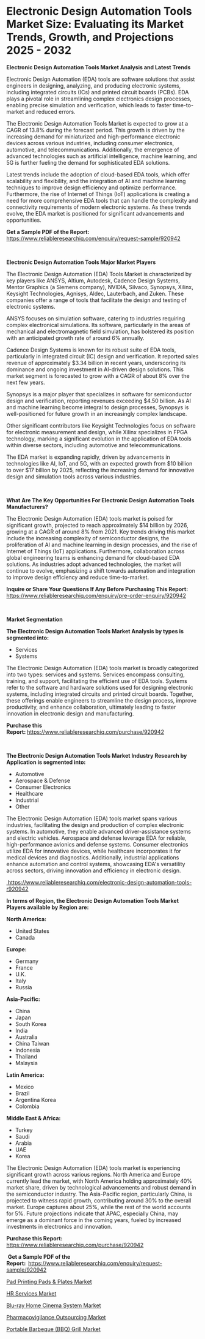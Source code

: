 <p><h1>Electronic Design Automation Tools Market Size: Evaluating its Market Trends, Growth, and Projections 2025 - 2032</h1></p><p><strong>Electronic Design Automation Tools Market Analysis and Latest Trends</strong></p>
<p><p>Electronic Design Automation (EDA) tools are software solutions that assist engineers in designing, analyzing, and producing electronic systems, including integrated circuits (ICs) and printed circuit boards (PCBs). EDA plays a pivotal role in streamlining complex electronics design processes, enabling precise simulation and verification, which leads to faster time-to-market and reduced errors.</p><p>The Electronic Design Automation Tools Market is expected to grow at a CAGR of 13.8% during the forecast period. This growth is driven by the increasing demand for miniaturized and high-performance electronic devices across various industries, including consumer electronics, automotive, and telecommunications. Additionally, the emergence of advanced technologies such as artificial intelligence, machine learning, and 5G is further fueling the demand for sophisticated EDA solutions.</p><p>Latest trends include the adoption of cloud-based EDA tools, which offer scalability and flexibility, and the integration of AI and machine learning techniques to improve design efficiency and optimize performance. Furthermore, the rise of Internet of Things (IoT) applications is creating a need for more comprehensive EDA tools that can handle the complexity and connectivity requirements of modern electronic systems. As these trends evolve, the EDA market is positioned for significant advancements and opportunities.</p></p>
<p><strong>Get a Sample PDF of the Report:&nbsp;</strong> <a href="https://www.reliableresearchiq.com/enquiry/request-sample/920942?utm_campaign=2469&utm_medium=2&utm_source=Github&utm_content=ia&utm_term=07032025&utm_id=electronic-design-automation-tools">https://www.reliableresearchiq.com/enquiry/request-sample/920942</a></p>
<p>&nbsp;</p>
<p><strong>Electronic Design Automation Tools Major Market Players</strong></p>
<p><p>The Electronic Design Automation (EDA) Tools Market is characterized by key players like ANSYS, Altium, Autodesk, Cadence Design Systems, Mentor Graphics (a Siemens company), NVIDIA, Silvaco, Synopsys, Xilinx, Keysight Technologies, Agnisys, Aldec, Lauterbach, and Zuken. These companies offer a range of tools that facilitate the design and testing of electronic systems.</p><p>ANSYS focuses on simulation software, catering to industries requiring complex electronical simulations. Its software, particularly in the areas of mechanical and electromagnetic field simulation, has bolstered its position with an anticipated growth rate of around 6% annually. </p><p>Cadence Design Systems is known for its robust suite of EDA tools, particularly in integrated circuit (IC) design and verification. It reported sales revenue of approximately $3.34 billion in recent years, underscoring its dominance and ongoing investment in AI-driven design solutions. This market segment is forecasted to grow with a CAGR of about 8% over the next few years.</p><p>Synopsys is a major player that specializes in software for semiconductor design and verification, reporting revenues exceeding $4.50 billion. As AI and machine learning become integral to design processes, Synopsys is well-positioned for future growth in an increasingly complex landscape.</p><p>Other significant contributors like Keysight Technologies focus on software for electronic measurement and design, while Xilinx specializes in FPGA technology, marking a significant evolution in the application of EDA tools within diverse sectors, including automotive and telecommunications.</p><p>The EDA market is expanding rapidly, driven by advancements in technologies like AI, IoT, and 5G, with an expected growth from $10 billion to over $17 billion by 2025, reflecting the increasing demand for innovative design and simulation tools across various industries.</p></p>
<p>&nbsp;</p>
<p><strong>What Are The Key Opportunities For Electronic Design Automation Tools Manufacturers?</strong></p>
<p><p>The Electronic Design Automation (EDA) tools market is poised for significant growth, projected to reach approximately $14 billion by 2026, growing at a CAGR of around 8% from 2021. Key trends driving this market include the increasing complexity of semiconductor designs, the proliferation of AI and machine learning in design processes, and the rise of Internet of Things (IoT) applications. Furthermore, collaboration across global engineering teams is enhancing demand for cloud-based EDA solutions. As industries adopt advanced technologies, the market will continue to evolve, emphasizing a shift towards automation and integration to improve design efficiency and reduce time-to-market.</p></p>
<p><strong>Inquire or Share Your Questions If Any Before Purchasing This Report:</strong> <a href="https://www.reliableresearchiq.com/enquiry/pre-order-enquiry/920942?utm_campaign=2469&utm_medium=2&utm_source=Github&utm_content=ia&utm_term=07032025&utm_id=electronic-design-automation-tools">https://www.reliableresearchiq.com/enquiry/pre-order-enquiry/920942</a></p>
<p>&nbsp;</p>
<p><strong>Market Segmentation</strong></p>
<p><strong>The Electronic Design Automation Tools Market Analysis by types is segmented into:</strong></p>
<p><ul><li>Services</li><li>Systems</li></ul></p>
<p><p>The Electronic Design Automation (EDA) tools market is broadly categorized into two types: services and systems. Services encompass consulting, training, and support, facilitating the efficient use of EDA tools. Systems refer to the software and hardware solutions used for designing electronic systems, including integrated circuits and printed circuit boards. Together, these offerings enable engineers to streamline the design process, improve productivity, and enhance collaboration, ultimately leading to faster innovation in electronic design and manufacturing.</p></p>
<p><strong>Purchase this Report:&nbsp;</strong><a href="https://www.reliableresearchiq.com/purchase/920942?utm_campaign=2469&utm_medium=2&utm_source=Github&utm_content=ia&utm_term=07032025&utm_id=electronic-design-automation-tools">https://www.reliableresearchiq.com/purchase/920942</a></p>
<p>&nbsp;</p>
<p><strong>The Electronic Design Automation Tools Market Industry Research by Application is segmented into:</strong></p>
<p><ul><li>Automotive</li><li>Aerospace & Defense</li><li>Consumer Electronics</li><li>Healthcare</li><li>Industrial</li><li>Other</li></ul></p>
<p><p>The Electronic Design Automation (EDA) tools market spans various industries, facilitating the design and production of complex electronic systems. In automotive, they enable advanced driver-assistance systems and electric vehicles. Aerospace and defense leverage EDA for reliable, high-performance avionics and defense systems. Consumer electronics utilize EDA for innovative devices, while healthcare incorporates it for medical devices and diagnostics. Additionally, industrial applications enhance automation and control systems, showcasing EDA's versatility across sectors, driving innovation and efficiency in electronic design.</p></p>
<p><a href="https://www.reliableresearchiq.com/electronic-design-automation-tools-r920942?utm_campaign=2469&utm_medium=2&utm_source=Github&utm_content=ia&utm_term=07032025&utm_id=electronic-design-automation-tools">&nbsp;https://www.reliableresearchiq.com/electronic-design-automation-tools-r920942</a></p>
<p><strong>In terms of Region, the Electronic Design Automation Tools Market Players available by Region are:</strong></p>
<p>
    <p> <strong> North America: </strong>
        <ul>
            <li>United States</li>
            <li>Canada</li>
        </ul>
        </p> 
    <p> <strong> Europe: </strong>
        <ul>
            <li>Germany</li>
            <li>France</li>
            <li>U.K.</li>
            <li>Italy</li>
            <li>Russia</li>
        </ul>
        </p> 
    <p> <strong> Asia-Pacific: </strong>
        <ul>
            <li>China</li>
            <li>Japan</li>
            <li>South Korea</li>
            <li>India</li>
            <li>Australia</li>
            <li>China Taiwan</li>
            <li>Indonesia</li>
            <li>Thailand</li>
            <li>Malaysia</li>
        </ul>
        </p> 
    <p> <strong> Latin America: </strong>
        <ul>
            <li>Mexico</li>
            <li>Brazil</li>
            <li>Argentina Korea</li>
            <li>Colombia</li>
        </ul>
        </p> 
    <p> <strong> Middle East & Africa: </strong>
        <ul>
            <li>Turkey</li>
            <li>Saudi</li>
            <li>Arabia</li>
            <li>UAE</li>
            <li>Korea</li>
        </ul>
    </p>
    </p>
<p><p>The Electronic Design Automation (EDA) tools market is experiencing significant growth across various regions. North America and Europe currently lead the market, with North America holding approximately 40% market share, driven by technological advancements and robust demand in the semiconductor industry. The Asia-Pacific region, particularly China, is projected to witness rapid growth, contributing around 30% to the overall market. Europe captures about 25%, while the rest of the world accounts for 5%. Future projections indicate that APAC, especially China, may emerge as a dominant force in the coming years, fueled by increased investments in electronics and innovation.</p></p>
<p><strong>Purchase this Report: </strong><a href="https://www.reliableresearchiq.com/purchase/920942?utm_campaign=2469&utm_medium=2&utm_source=Github&utm_content=ia&utm_term=07032025&utm_id=electronic-design-automation-tools">https://www.reliableresearchiq.com/purchase/920942</a></p>
<p>&nbsp;<strong>Get a Sample PDF of the Report:&nbsp;&nbsp;</strong><a href="https://www.reliableresearchiq.com/enquiry/request-sample/920942?utm_campaign=2469&utm_medium=2&utm_source=Github&utm_content=ia&utm_term=07032025&utm_id=electronic-design-automation-tools">https://www.reliableresearchiq.com/enquiry/request-sample/920942</a></p>
<p><strong></strong></p>
<p><p><a href="https://www.linkedin.com/pulse/swot-analysis-pad-printing-pads-plates-market-business-mwt8c?utm_campaign=2469&utm_medium=2&utm_source=Github&utm_content=ia&utm_term=07032025&utm_id=electronic-design-automation-tools">Pad Printing Pads & Plates Market</a></p><p><a href="https://github.com/gukenneth26571/Market-Research-Report-List-1/blob/main/hr-services-market.md?utm_campaign=2469&utm_medium=2&utm_source=Github&utm_content=ia&utm_term=07032025&utm_id=electronic-design-automation-tools">HR Services Market</a></p><p><a href="https://www.linkedin.com/pulse/evaluating-market-players-blu-ray-home-cinema-system-jk8bc?utm_campaign=2469&utm_medium=2&utm_source=Github&utm_content=ia&utm_term=07032025&utm_id=electronic-design-automation-tools">Blu-ray Home Cinema System Market</a></p><p><a href="https://github.com/ChiragRp1/Market-Research-Report-List-7/blob/main/pharmacovigilance-outsourcing-market.md?utm_campaign=2469&utm_medium=2&utm_source=Github&utm_content=ia&utm_term=07032025&utm_id=electronic-design-automation-tools">Pharmacovigilance Outsourcing Market</a></p><p><a href="https://www.linkedin.com/pulse/portable-barbeque-bbq-grill-market-growth-outlook-2025-2032-bqkzc?utm_campaign=2469&utm_medium=2&utm_source=Github&utm_content=ia&utm_term=07032025&utm_id=electronic-design-automation-tools">Portable Barbeque (BBQ) Grill Market</a></p></p>